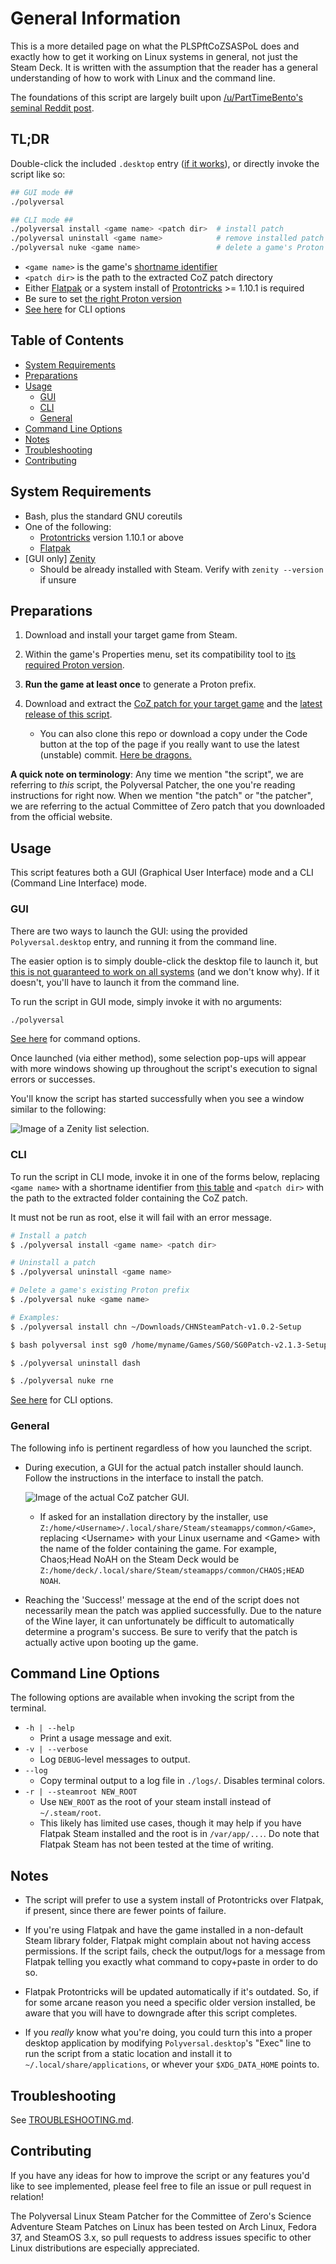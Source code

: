 # General Information

This is a more detailed page on what the PLSPftCoZSASPoL does and exactly how to get it working on Linux systems in general, not just the Steam Deck. It is written with the assumption that the reader has a general understanding of how to work with Linux and the command line.

The foundations of this script are largely built upon [/u/PartTimeBento's seminal Reddit post](https://www.reddit.com/r/SteamDeck/comments/uitpca/patching_steinsgate_and_steinsgate0_on_the).

## TL;DR

Double-click the included `.desktop` entry ([if it works](/docs/TROUBLESHOOTING.md#double-clicking-on-polyversaldesktop-opens-a-file-with-some-weird-text)), or directly invoke the script like so:

```bash
## GUI mode ##
./polyversal

## CLI mode ##
./polyversal install <game name> <patch dir>  # install patch
./polyversal uninstall <game name>            # remove installed patch
./polyversal nuke <game name>                 # delete a game's Proton prefix
```

- `<game name>` is the game's [shortname identifier](/docs/GAMES.md)
- `<patch dir>` is the path to the extracted CoZ patch directory
- Either [Flatpak](https://flatpak.org/setup/) or a system install of [Protontricks](https://github.com/Matoking/protontricks#installation) >= 1.10.1 is required
- Be sure to set [the right Proton version](/docs/GAMES.md)
- [See here](#command-line-options) for CLI options

## Table of Contents

- [System Requirements](#system-requirements)
- [Preparations](#preparations)
- [Usage](#usage)
  - [GUI](#gui)
  - [CLI](#cli)
  - [General](#general)
- [Command Line Options](#command-line-options)
- [Notes](#notes)
- [Troubleshooting](#troubleshooting)
- [Contributing](#contributing)

## System Requirements

- Bash, plus the standard GNU coreutils
- One of the following:
  - [Protontricks](https://github.com/Matoking/protontricks#installation) version 1.10.1 or above
  - [Flatpak](https://flatpak.org/setup/)
- [GUI only] [Zenity](https://help.gnome.org/users/zenity/stable/)
  - Should be already installed with Steam. Verify with `zenity --version` if unsure

## Preparations

1. Download and install your target game from Steam.

1. Within the game's Properties menu, set its compatibility tool to [its required Proton version](/docs/GAMES.md).

1. **Run the game at least once** to generate a Proton prefix.

1. Download and extract the [CoZ patch for your target game](https://sonome.dareno.me/projects) and the [latest release of this script](https://github.com/CommitteeOfZero/multiversal-coz-linux-patcher/releases).

    - You can also clone this repo or download a copy under the Code button at the top of the page if you really want to use the latest (unstable) commit. [Here be dragons.](https://en.wikipedia.org/wiki/Here_be_dragons)

**A quick note on terminology**: Any time we mention "the script", we are referring to *this* script, the Polyversal Patcher, the one you're reading instructions for right now. When we mention "the patch" or "the patcher", we are referring to the actual Committee of Zero patch that you downloaded from the official website.

## Usage

This script features both a GUI (Graphical User Interface) mode and a CLI (Command Line Interface) mode.

### GUI

There are two ways to launch the GUI: using the provided `Polyversal.desktop` entry, and running it from the command line.

The easier option is to simply double-click the desktop file to launch it, but [this is not guaranteed to work on all systems](/docs/TROUBLESHOOTING.md#double-clicking-on-polyversaldesktop-opens-a-file-with-some-weird-text) (and we don't know why). If it doesn't, you'll have to launch it from the command line.

To run the script in GUI mode, simply invoke it with no arguments:

```sh
./polyversal
```

[See here](#command-line-options) for command options.

Once launched (via either method), some selection pop-ups will appear with more windows showing up throughout the script's execution to signal errors or successes.

You'll know the script has started successfully when you see a window similar to the following:

![Image of a Zenity list selection.](/assets/first-screen.png "The first window")

### CLI

To run the script in CLI mode, invoke it in one of the forms below, replacing `<game name>` with a shortname identifier from [this table](/docs/GAMES.md) and `<patch dir>` with the path to the extracted folder containing the CoZ patch.

It must not be run as root, else it will fail with an error message.

```sh
# Install a patch
$ ./polyversal install <game name> <patch dir>

# Uninstall a patch
$ ./polyversal uninstall <game name>

# Delete a game's existing Proton prefix
$ ./polyversal nuke <game name>

# Examples:
$ ./polyversal install chn ~/Downloads/CHNSteamPatch-v1.0.2-Setup

$ bash polyversal inst sg0 /home/myname/Games/SG0/SG0Patch-v2.1.3-Setup

$ ./polyversal uninstall dash

$ ./polyversal nuke rne
```

[See here](#command-line-options) for CLI options.

### General

The following info is pertinent regardless of how you launched the script.

- During execution, a GUI for the actual patch installer should launch. Follow the instructions in the interface to install the patch.

    ![Image of the actual CoZ patcher GUI.](/assets/coz-gui.png "Still gotta finish this game")

  - If asked for an installation directory by the installer, use `Z:/home/<Username>/.local/share/Steam/steamapps/common/<Game>`, replacing &lt;Username&gt; with your Linux username and &lt;Game&gt; with the name of the folder containing the game. For example, Chaos;Head NoAH on the Steam Deck would be `Z:/home/deck/.local/share/Steam/steamapps/common/CHAOS;HEAD NOAH`.

- Reaching the 'Success!' message at the end of the script does not necessarily mean the patch was applied successfully. Due to the nature of the Wine layer, it can unfortunately be difficult to automatically determine a program's success. Be sure to verify that the patch is actually active upon booting up the game.
  <!-- TODO: Specifics go here, link to Chris' tweet about the noids and mention the mouse and whatnot -->

## Command Line Options

The following options are available when invoking the script from the terminal.

- `-h | --help`
  - Print a usage message and exit.
- `-v | --verbose`
  - Log `DEBUG`-level messages to output.
- `--log`
  - Copy terminal output to a log file in `./logs/`. Disables terminal colors.
- `-r | --steamroot NEW_ROOT`
  - Use `NEW_ROOT` as the root of your steam install instead of `~/.steam/root`.
  - This likely has limited use cases, though it may help if you have Flatpak Steam installed and the root is in `/var/app/...`. Do note that Flatpak Steam has not been tested at the time of writing.

## Notes

- The script will prefer to use a system install of Protontricks over Flatpak, if present, since there are fewer points of failure.

- If you're using Flatpak and have the game installed in a non-default Steam library folder, Flatpak might complain about not having access permissions. If the script fails, check the output/logs for a message from Flatpak telling you exactly what command to copy+paste in order to do so.

- Flatpak Protontricks will be updated automatically if it's outdated. So, if for some arcane reason you need a specific older version installed, be aware that you will have to downgrade after this script completes.

- If you *really* know what you're doing, you could turn this into a proper desktop application by modifying `Polyversal.desktop`'s "Exec" line to run the script from a static location and install it to `~/.local/share/applications`, or whever your `$XDG_DATA_HOME` points to.

## Troubleshooting

See [TROUBLESHOOTING.md](/docs/TROUBLESHOOTING.md).

## Contributing

If you have any ideas for how to improve the script or any features you'd like to see implemented, please feel free to file an issue or pull request in relation!

The Polyversal Linux Steam Patcher for the Committee of Zero's Science Adventure Steam Patches on Linux has been tested on Arch Linux, Fedora 37, and SteamOS 3.x, so pull requests to address issues specific to other Linux distributions are especially appreciated.

